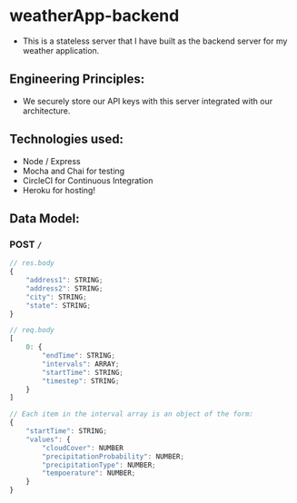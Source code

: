 # weatherApp-backend
  * This is a stateless server that I have built as the backend server for my weather application.

## Engineering Principles:
  * We securely store our API keys with this server integrated with our architecture.

## Technologies used:
  * Node / Express
  * Mocha and Chai for testing
  * CircleCI for Continuous Integration
  * Heroku for hosting!

## Data Model:
### POST `/`
```js
// res.body
{
    "address1": STRING;
    "address2": STRING;
    "city": STRING;
    "state": STRING;
}

// req.body
[
    0: {
        "endTime": STRING;
        "intervals": ARRAY;
        "startTime": STRING;
        "timestep": STRING;
    }
]

// Each item in the interval array is an object of the form:
{
    "startTime": STRING;
    "values": {
        "cloudCover": NUMBER
        "precipitationProbability": NUMBER;
        "precipitationType": NUMBER;
        "tempoerature": NUMBER;
    }
}
```